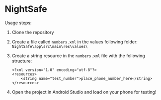 # NightSafe

Usage steps:

1. Clone the repository

2. Create a file called `numbers.xml` in the values following folder:
   `NightSafe\app\src\main\res\values\`

3. Create a string resource in the `numbers.xml` file with the following structure:

    ```
    <?xml version="1.0" encoding="utf-8"?>
    <resources>
        <string name="test_number">place_phone_number_here</string>
    </resources>
    ```

4. Open the project in Android Studio and load on your phone for testing!
